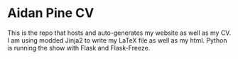 # Aidan Pine CV
This is the repo that hosts and auto-generates my website as well as my CV. I am using modded Jinja2 to write my LaTeX file as well as my html. Python is running the show with Flask and Flask-Freeze.
